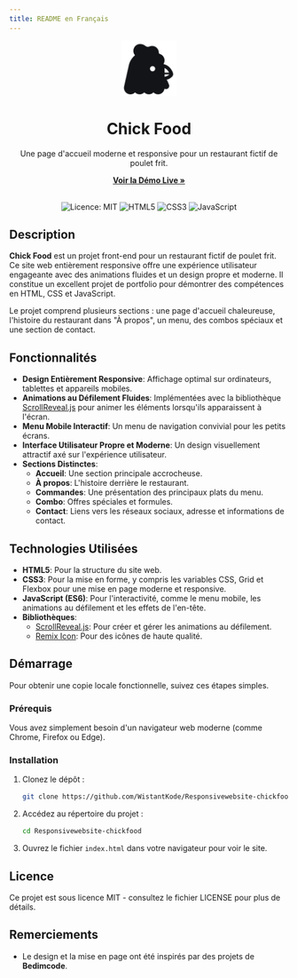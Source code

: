```yaml
---
title: README en Français
---
```


<div align="center">
  <img src="assets/img/logo.svg" alt="Logo de Chick Food" width="100"/>
  <h1>Chick Food </h1>
  <p>
    Une page d'accueil moderne et responsive pour un restaurant fictif de poulet frit.
  </p>
  <p>
    <a href="https://wistantkode.github.io/1_Chick-Food/"><strong>Voir la Démo Live »</strong></a>
  </p>
  <br>
  <img src="https://img.shields.io/badge/license-MIT-yellow.svg" alt="Licence: MIT">
  <img src="https://img.shields.io/badge/tech-HTML5-orange.svg" alt="HTML5">
  <img src="https://img.shields.io/badge/tech-CSS3-blue.svg" alt="CSS3">
  <img src="https://img.shields.io/badge/tech-JavaScript-yellow.svg" alt="JavaScript">
</div>

## Description

**Chick Food** est un projet front-end pour un restaurant fictif de poulet frit. Ce site web entièrement responsive offre une expérience utilisateur engageante avec des animations fluides et un design propre et moderne. Il constitue un excellent projet de portfolio pour démontrer des compétences en HTML, CSS et JavaScript.

Le projet comprend plusieurs sections : une page d'accueil chaleureuse, l'histoire du restaurant dans "À propos", un menu, des combos spéciaux et une section de contact.

##  Fonctionnalités

*   **Design Entièrement Responsive**: Affichage optimal sur ordinateurs, tablettes et appareils mobiles.
*   **Animations au Défilement Fluides**: Implémentées avec la bibliothèque [ScrollReveal.js](https://scrollrevealjs.org/) pour animer les éléments lorsqu'ils apparaissent à l'écran.
*   **Menu Mobile Interactif**: Un menu de navigation convivial pour les petits écrans.
*   **Interface Utilisateur Propre et Moderne**: Un design visuellement attractif axé sur l'expérience utilisateur.
*   **Sections Distinctes**:
    *   **Accueil**: Une section principale accrocheuse.
    *   **À propos**: L'histoire derrière le restaurant.
    *   **Commandes**: Une présentation des principaux plats du menu.
    *   **Combo**: Offres spéciales et formules.
    *   **Contact**: Liens vers les réseaux sociaux, adresse et informations de contact.

##  Technologies Utilisées

*   **HTML5**: Pour la structure du site web.
*   **CSS3**: Pour la mise en forme, y compris les variables CSS, Grid et Flexbox pour une mise en page moderne et responsive.
*   **JavaScript (ES6)**: Pour l'interactivité, comme le menu mobile, les animations au défilement et les effets de l'en-tête.
*   **Bibliothèques**:
    *   [ScrollReveal.js](https://scrollrevealjs.org/): Pour créer et gérer les animations au défilement.
    *   [Remix Icon](https://remixicon.com/): Pour des icônes de haute qualité.

##  Démarrage

Pour obtenir une copie locale fonctionnelle, suivez ces étapes simples.

### Prérequis

Vous avez simplement besoin d'un navigateur web moderne (comme Chrome, Firefox ou Edge).

### Installation

1.  Clonez le dépôt :
    ```sh
    git clone https://github.com/WistantKode/Responsivewebsite-chickfood.git
    ```
2.  Accédez au répertoire du projet :
    ```sh
    cd Responsivewebsite-chickfood
    ```
3.  Ouvrez le fichier `index.html` dans votre navigateur pour voir le site.

##  Licence

Ce projet est sous licence MIT - consultez le fichier LICENSE pour plus de détails.

##  Remerciements

*   Le design et la mise en page ont été inspirés par des projets de **Bedimcode**.
